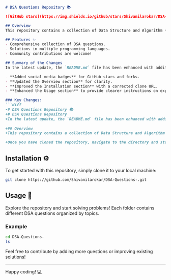 ```markdown
# DSA Questions Repository 📚

![GitHub stars](https://img.shields.io/github/stars/Shivanilarokar/DSA-Questions-?style=social) ![GitHub forks](https://img.shields.io/github/forks/Shivanilarokar/DSA-Questions-?style=social)

## Overview
This repository contains a collection of Data Structure and Algorithm (DSA) questions aimed at helping you prepare for technical interviews. Whether you're a beginner or an experienced developer, you'll find a variety of problems to practice and enhance your skills.

## Features ✨
- Comprehensive collection of DSA questions.
- Solutions in multiple programming languages.
- Community contributions are welcome!

## Summary of the Changes
In the latest update, the `README.md` file has been enhanced with additional information and formatting improvements:

- **Added social media badges** for GitHub stars and forks.
- **Updated the Overview section** for clarity.
- **Improved the Installation section** with a corrected clone URL.
- **Enhanced the Usage section** to provide clearer instructions on exploring the repository.

### Key Changes:
```diff
-# DSA Questions Repository 📚
+# DSA Questions Repository
+In the latest update, the `README.md` file has been enhanced with additional information and formatting improvements:
 
+## Overview
+This repository contains a collection of Data Structure and Algorithm (DSA) questions aimed at helping you prepare for technical interviews. Whether you're a beginner or an experienced developer, you'll find a variety of problems to practice and enhance your skills.

+Once you have cloned the repository, navigate to the directory and start exploring the DSA questions. You can run the solutions in your preferred programming environment.
```

## Installation ⚙️
To get started with this repository, simply clone it to your local machine:
```bash
git clone https://github.com/Shivanilarokar/DSA-Questions-.git
```

## Usage 🚀
Explore the repository and start solving problems! Each folder contains different DSA questions organized by topics.

### Example
```bash
cd DSA-Questions-
ls
```

Feel free to contribute by adding more questions or improving existing solutions! 

---

Happy coding! 💻
```